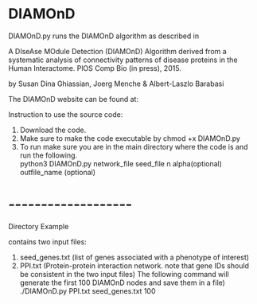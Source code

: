 # DIAMOnD

DIAMOnD.py runs the DIAMOnD algorithm as described in
 
 A DIseAse MOdule Detection (DIAMOnD) Algorithm derived from a
 systematic analysis of connectivity patterns of disease proteins in
 the Human Interactome. PlOS Comp Bio (in press), 2015.

by Susan Dina Ghiassian, Joerg Menche & Albert-Laszlo Barabasi

The DIAMOnD website can be found at: 

Instruction to use the source code:
1. Download the code.
2. Make sure to make the code executable by chmod +x DIAMOnD.py
3. To run make sure you are in the main directory where the code is and run the following.</br>
 python3 DIAMOnD.py network_file seed_file n alpha(optional) outfile_name (optional)

# -------------------

Directory Example

contains two input files:
1. seed_genes.txt (list of genes associated with a phenotype of interest) 
2. PPI.txt (Protein-protein interaction network. note that gene IDs should be consistent in the two input files)
The following command will generate the first 100 DIAMOnD nodes and save them in a file)
./DIAMOnD.py PPI.txt seed_genes.txt 100 


